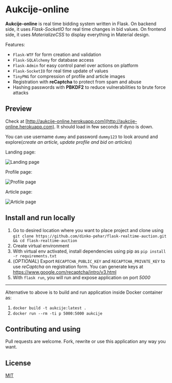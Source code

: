 # Aukcije-online

**Aukcije-online** is real time bidding system written in Flask. On backend side, it uses *Flask-SocketIO* for real time changes in bid values. On frontend side, it uses *MaterializeCSS* to display everything in Material design.

Features:
- `Flask-WTF` for form creation and validation
- `Flask-SQLAlchemy` for database access
- `Flask-Admin` for easy control panel over actions on platform
- `Flask-SocketIO` for real time update of values
- `TinyPNG` for compression of profile and article images
- Registration with **reCaptcha** to protect from spam and abuse
- Hashing passwords with **PBKDF2**  to reduce vulnerabilities to brute force attacks

## Preview

Check at [http://aukcije-online.herokuapp.com](http://aukcije-online.herokuapp.com). It should load in few seconds if dyno is down.

You can use username `dummy` and password `dummy123` to look around and explore(*create an article, update profile and bid on articles*)

Landing page:

![Landing page](extras/landing-page.png "Landing Page")

Profile page:

![Profile page](extras/profile-page.png "Profile Page")

Article page:

![Article page](extras/article-page.png "Article Page")


## Install and run locally

1. Go to desired location where you want to place project and clone using `git clone https://github.com/dinko-pehar/flask-realtime-auction.git && cd flask-realtime-auction`
2. Create virtual environment 
3. With virtual env activated, install dependencies using pip as `pip install -r requirements.txt`
4. (*OPTIONAL*) Export `RECAPTCHA_PUBLIC_KEY` and `RECAPTCHA_PRIVATE_KEY` to use *reCaptcha* on registration form. You can generate keys at https://www.google.com/recaptcha/intro/v3.html
5. With `flask run`, you will run and expose application on port *5000*

---

Alternative to above is to build and run application inside Docker container as:

1. `docker build -t aukcije:latest .`
2. `docker run --rm -ti p 5000:5000 aukcije`

## Contributing and using
Pull requests are welcome. Fork, rewrite or use this application any way you want.

## License
[MIT](https://choosealicense.com/licenses/mit/)
